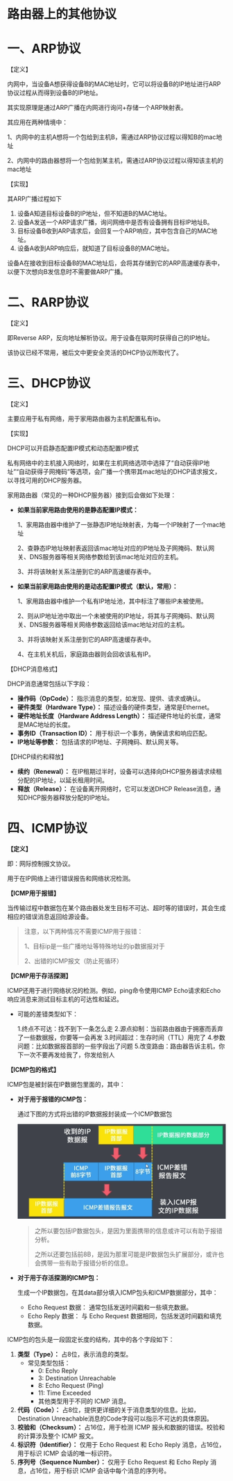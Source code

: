 # 路由器上的其他协议

# 一、ARP协议

【定义】

内网中，当设备A想获得设备B的MAC地址时，它可以将设备B的IP地址进行ARP协议过程从而得到设备B的IP地址。

其实现原理是通过ARP广播在内网进行询问+存储一个ARP映射表。

其应用在两种情境中：

1、内网中的主机A想将一个包给到主机B，需通过ARP协议过程以得知B的mac地址

2、内网中的路由器想将一个包给到某主机，需通过ARP协议过程以得知该主机的mac地址

【实现】

其ARP广播过程如下

1. 设备A知道目标设备B的IP地址，但不知道B的MAC地址。
2. 设备A发送一个ARP请求广播，询问网络中是否有设备拥有目标IP地址B。
3. 目标设备B收到ARP请求后，会回复一个ARP响应，其中包含自己的MAC地址。
4. 设备A收到ARP响应后，就知道了目标设备B的MAC地址。

设备A在接收到目标设备B的MAC地址后，会将其存储到它的ARP高速缓存表中，以便下次想向B发信息时不需要做ARP广播。

# 二、RARP协议

【定义】

即Reverse ARP，反向地址解析协议。用于设备在联网时获得自己的IP地址。

该协议已经不常用，被后文中更安全灵活的DHCP协议所取代了。

# 三、**DHCP协议**

【定义】

主要应用于私有网络，用于家用路由器为主机配置私有ip。

【实现】

DHCP可以开启静态配置IP模式和动态配置IP模式

私有网络中的主机接入网络时，如果在主机网络选项中选择了“自动获得IP地址”“自动获得子网掩码”等选项，会广播一个携带其mac地址的DHCP请求报文，以寻找可用的DHCP服务器。

家用路由器（常见的一种DHCP服务器）接到后会做如下处理：

- **如果当前家用路由使用的是静态配置IP模式：**
    
    1、家用路由器中维护了一张静态IP地址映射表，为每一个IP映射了一个mac地址
    
    2、查静态IP地址映射表返回该mac地址对应的IP地址及子网掩码、默认网关、DNS服务器等相关网络参数给到该mac地址对应的主机。
    
    3、并将该映射关系注册到它的ARP高速缓存表中。
    
- **如果当前家用路由使用的是动态配置IP模式（默认，常用）：**
    
    1、家用路由器中维护一个私有IP地址池，其中标注了哪些IP未被使用。
    
    2、则从IP地址池中取出一个未被使用的IP地址，将其与子网掩码、默认网关、DNS服务器等相关网络参数返回给该mac地址对应的主机。
    
    3、并将该映射关系注册到它的ARP高速缓存表中。
    
    4、在主机关机后，家庭路由器则会回收该私有IP。
    

【DHCP消息格式】

DHCP消息通常包括以下字段：

- **操作码（OpCode）：** 指示消息的类型，如发现、提供、请求或确认。
- **硬件类型（Hardware Type）：** 描述设备的硬件类型，通常是Ethernet。
- **硬件地址长度（Hardware Address Length）：** 描述硬件地址的长度，通常是MAC地址的长度。
- **事务ID（Transaction ID）：** 用于标识一个事务，确保请求和响应匹配。
- **IP地址等参数：** 包括请求的IP地址、子网掩码、默认网关等。

【DHCP续约和释放】

- **续约（Renewal）：** 在IP租期过半时，设备可以选择向DHCP服务器请求续租分配的IP地址，以延长租用时间。
- **释放（Release）：** 在设备离开网络时，它可以发送DHCP Release消息，通知DHCP服务器释放分配的IP地址。

# 四、**ICMP协议**

**【定义】**

即：网际控制报文协议。

用于在IP网络上进行错误报告和网络状况检测。

**【ICMP用于报错】**

当传输过程中数据包在某个路由器处发生目标不可达、超时等的错误时，其会生成相应的错误消息返回给源设备。

> 注意，以下两种情况不需要ICMP用于报错：
> 
> 
> 1、目标ip是一些广播地址等特殊地址的ip数据报对于
> 
> 2、出错的ICMP报文（防止死循环）
> 

**【ICMP用于存活探测】**

ICMP还用于进行网络状况的检测。例如，ping命令使用ICMP Echo请求和Echo响应消息来测试目标主机的可达性和延迟。

- 可能的差错类型如下：
    
    1.终点不可达：找不到下一条怎么走
    2.源点抑制：当前路由器由于拥塞而丢弃了一些数据报，你要等一会再发
    3.时间超过：生存时间（TTL）用完了
    4.参数问题：比如数据报首部的一些字段出了问题
    5.改变路由：路由器告诉主机，你下一次不要再发给我了，你发给别人
    

**【ICMP包的格式】**

ICMP包是被封装在IP数据包里面的，其中：

- **对于用于报错的ICMP包：**
    
    通过下图的方式将出错的IP数据报封装成一个ICMP数据包
    
    ![Untitled](%E8%B7%AF%E7%94%B1%E5%99%A8%E4%B8%8A%E7%9A%84%E5%85%B6%E4%BB%96%E5%8D%8F%E8%AE%AE%2014c89a74ef8c4149a4782fbb5ef49760/Untitled.png)
    
    > 之所以要包括IP数据包头，是因为里面携带的信息或许可以有助于报错分析。
    > 
    > 
    > 之所以还要包括前8B，是因为那里可能是IP数据包头扩展部分，或许也会携带一些有助于报错分析的信息。
    > 
- **对于用于存活探测的ICMP包：**
    
    生成一个IP数据包，在其data部分填入ICMP包头和ICMP数据部分，其中：
    
    - Echo Request 数据： 通常包括发送时间戳和一些填充数据。
    - Echo Reply 数据： 与 Echo Request 数据相同，包括发送时间戳和填充数据。

ICMP包的包头是一段固定长度的结构，其中的各个字段如下：

1. **类型（Type）：** 占8位，表示消息的类型。
    - 常见类型包括：
        - 0: Echo Reply
        - 3: Destination Unreachable
        - 8: Echo Request (Ping)
        - 11: Time Exceeded
        - 其他类型用于不同的 ICMP 消息。
2. **代码（Code）：** 占8位，提供更详细的关于消息类型的信息。比如，Destination Unreachable消息的Code字段可以指示不可达的具体原因。
3. **校验和（Checksum）：** 占16位，用于检测 ICMP 报头和数据的错误。校验和的计算涉及整个 ICMP 报文。
4. **标识符（Identifier）：** 仅用于 Echo Request 和 Echo Reply 消息，占16位，用于标识 ICMP 会话的唯一标识符。
5. **序列号（Sequence Number）：** 仅用于 Echo Request 和 Echo Reply 消息，占16位，用于标识 ICMP 会话中每个消息的序列号。